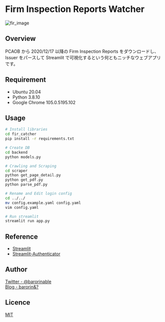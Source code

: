 # Firm Inspection Reports Watcher

![fir_image](https://user-images.githubusercontent.com/38820722/191781580-df7775af-d25a-478d-b378-8f3d724196fc.png)

## Overview

PCAOB から 2020/12/17 以降の Firm Inspection Reports をダウンロードし、Issuer をパースして Streamlit で可視化するという何ともニッチなウェブアプリです。

## Requirement

- Ubuntu 20.04
- Python 3.8.10
- Google Chrome 105.0.5195.102

## Usage

```bash
# Install libraries
cd fir_catcher
pip install -r requirements.txt

# Create DB
cd backend
python models.py

# Crawling and Scraping
cd scraper
python get_page_detail.py
python get_pdf.py
python parse_pdf.py

# Rename and Edit login config
cd ../../
mv config.example.yaml config.yaml
vim config.yaml

# Run streamlit
streamlit run app.py
```

## Reference

- [Streamlit](https://streamlit.io/)
- [Streamlit-Authenticator](https://github.com/mkhorasani/Streamlit-Authenticator)

## Author

[Twitter - @barorinable](https://twitter.com/barorinable)  
[Blog - barorin&?](https://barorin-to.com)

## Licence

[MIT](https://github.com/barorin/fir_watcher/blob/master/LICENSE)
